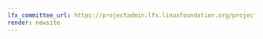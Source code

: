 ```yaml
---
lfx_committee_url: https://projectadmin.lfx.linuxfoundation.org/project/a0941000002wBymAAE/collaboration/committees/987166a8-3bf4-4d1b-a712-e7ea2c3b79e5
render: newsite
---
```

